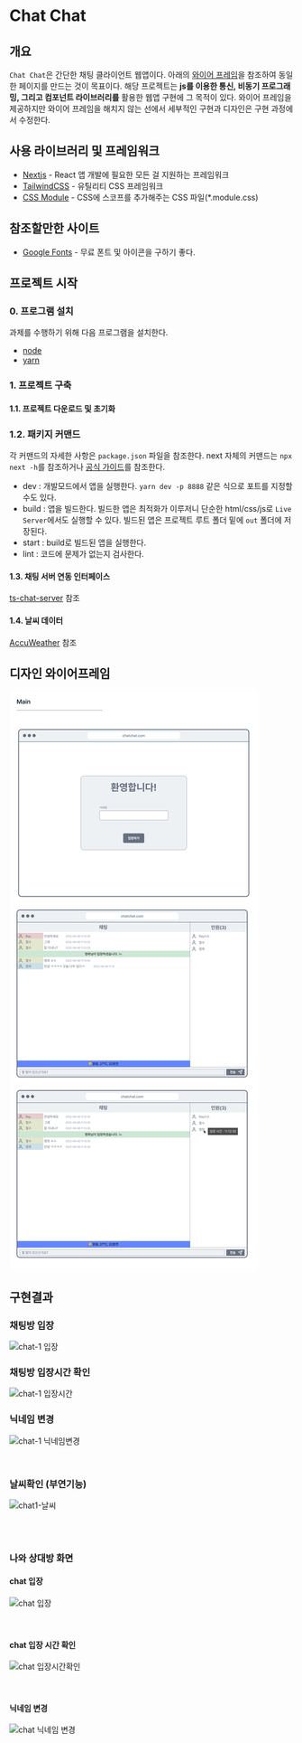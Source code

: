 # Chat Chat

## 개요

`Chat Chat`은 간단한 채팅 클라이언트 웹앱이다. 아래의 [와이어 프레임](##디자인-와이어프레임)을 참조하여 동일한 페이지를 만드는 것이 목표이다. 해당 프로젝트는 **js를 이용한 통신, 비동기 프로그래밍, 그리고 컴포넌트 라이브러리를** 활용한 웹앱 구현에 그 목적이 있다. 와이어 프레임을 제공하지만 와이어 프레임을 해치지 않는 선에서 세부적인 구현과 디자인은 구현 과정에서 수정한다.

## 사용 라이브러리 및 프레임워크

- [Nextjs](https://nextjs.org/) - React 앱 개발에 필요한 모든 걸 지원하는 프레임워크
- [TailwindCSS](https://tailwindcss.com/) - 유틸리티 CSS 프레임워크
- [CSS Module](https://github.com/css-modules/css-modules) - CSS에 스코프를 추가해주는 CSS 파일(\*.module.css)

## 참조할만한 사이트

- [Google Fonts](https://fonts.google.com/icons) - 무료 폰트 및 아이콘을 구하기 좋다.

## 프로젝트 시작

### 0. 프로그램 설치

과제를 수행하기 위해 다음 프로그램을 설치한다.

- [node](https://nodejs.org/en/)
- [yarn](https://classic.yarnpkg.com/en/docs/install#windows-stable)

### 1. 프로젝트 구축

#### 1.1. 프로젝트 다운로드 및 초기화

### 1.2. 패키지 커맨드

각 커맨드의 자세한 사항은 `package.json` 파일을 참조한다. next 자체의 커맨드는 `npx next -h`를 참조하거나 [공식 가이드](https://nextjs.org/docs/api-reference/cli)를 참조한다.

- dev : 개발모드에서 앱을 실행한다. `yarn dev -p 8888` 같은 식으로 포트를 지정할 수도 있다.
- build : 앱을 빌드한다. 빌드한 앱은 최적화가 이루저니 단순한 html/css/js로 `Live Server`에서도 실행할 수 있다. 빌드된 앱은 프로젝트 루트 폴더 밑에 `out` 폴더에 저장된다.
- start : build로 빌드된 앱을 실행한다.
- lint : 코드에 문제가 없는지 검사한다.

#### 1.3. 채팅 서버 연동 인터페이스

[ts-chat-server](https://github.com/walrus811/ts-chat-server) 참조

#### 1.4. 날씨 데이터

[AccuWeather](https://developer.accuweather.com/) 참조


## 디자인 와이어프레임

![wire frame](./readme/design.png)


## 구현결과

### 채팅방 입장
![chat-1 입장](https://user-images.githubusercontent.com/102462534/205439085-21ad590f-5352-419e-8720-19df2ed37bd1.gif)
<br/>

### 채팅방 입장시간 확인
![chat-1 입장시간](https://user-images.githubusercontent.com/102462534/205439257-6ee331c1-2c93-49d9-bb20-5a6ca861c408.gif)
<br/>

### 닉네임 변경
![chat-1 닉네임변경](https://user-images.githubusercontent.com/102462534/205439105-3fc83530-16f2-4093-9ec2-405e8bc92cf6.gif)

<br/>

### 날씨확인 (부연기능)
![chat1-날씨](https://user-images.githubusercontent.com/102462534/205439258-8d66ade7-3f77-4b7c-a094-5384ad9fe28e.gif)



<br/>
<br/>

### 나와 상대방 화면

#### chat 입장

![chat 입장](https://user-images.githubusercontent.com/102462534/205440386-065f7cfa-e848-41f2-adbc-bae0a6ed9f61.gif)
<br/>
<br/>
<br/>

#### chat 입장 시간 확인
![chat 입장시간확인](https://user-images.githubusercontent.com/102462534/205440389-3fd746aa-8de8-44b0-9942-2b98399d3ba8.gif)
<br/>
<br/>
<br/>

#### 닉네임 변경
![chat 닉네임 변경](https://user-images.githubusercontent.com/102462534/205440391-5ad48850-5b73-45d7-848a-22881edbfe3e.gif)

<br/>
<br/>
<br/>


